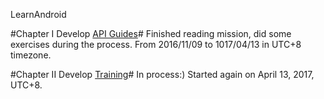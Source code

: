 LearnAndroid

#Chapter I  Develop [API Guides](https://developer.android.com/guide/index.html)#
Finished reading mission, did some exercises during the process. From 2016/11/09 to 1017/04/13 in UTC+8 timezone.

#Chapter II  Develop [Training](https://developer.android.com/training/index.html)#
In process:) Started again on April 13, 2017, UTC+8.
